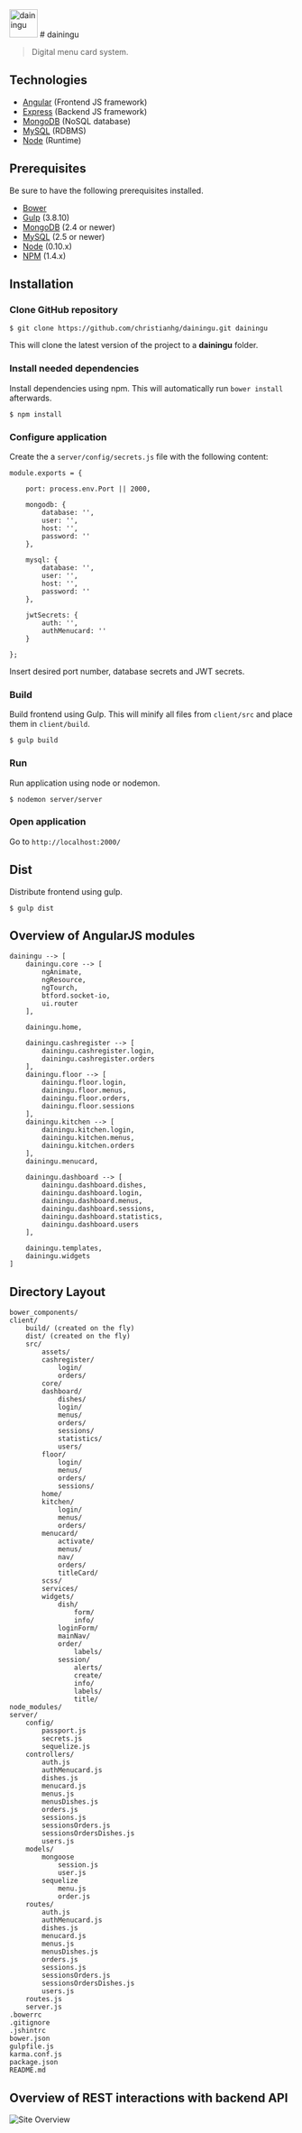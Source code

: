 <img src="./assets/logo.png" width="50" height="50" alt="dainingu">
# dainingu

> Digital menu card system.

Technologies
-------------------
- [Angular](http://angularjs.org) (Frontend JS framework)
- [Express](http://expressjs.com) (Backend JS framework)
- [MongoDB](http://mongodb.com) (NoSQL database)
- [MySQL](http://mysqk.com) (RDBMS)
- [Node](http://nodejs.org) (Runtime)

Prerequisites
-------------------
Be sure to have the following prerequisites installed.

- [Bower](http://bower.io)
- [Gulp](http://gulpjs.com/) (3.8.10)
- [MongoDB](http://mongodb.org) (2.4 or newer)
- [MySQL](http://mysqk.com) (2.5 or newer)
- [Node](http://nodejs.org/) (0.10.x)
- [NPM](https://www.npmjs.org/) (1.4.x)

Installation
-------------------
### Clone GitHub repository

```
$ git clone https://github.com/christianhg/dainingu.git dainingu
```

This will clone the latest version of the project to a **dainingu** folder.

### Install needed dependencies
Install dependencies using npm. This will automatically run `bower install` afterwards.

```
$ npm install
```

### Configure application
Create the a `server/config/secrets.js` file with the following content:

    module.exports = {

        port: process.env.Port || 2000,

        mongodb: {
            database: '',
            user: '',
            host: '',
            password: ''
        },

        mysql: {
            database: '',
            user: '',
            host: '',
            password: ''
        },

        jwtSecrets: {
            auth: '',
            authMenucard: ''
        }

    };

Insert desired port number, database secrets and JWT secrets.

### Build
Build frontend using Gulp. This will minify all files from `client/src` and place them in `client/build`.

```
$ gulp build
```

### Run
Run application using node or nodemon.

```
$ nodemon server/server
```

### Open application
Go to `http://localhost:2000/`

## Dist
Distribute frontend using gulp.

```
$ gulp dist
```

## Overview of AngularJS modules
    dainingu --> [
        dainingu.core --> [
            ngAnimate,
            ngResource,
            ngTourch,
            btford.socket-io,
            ui.router
        ],

        dainingu.home,

        dainingu.cashregister --> [
            dainingu.cashregister.login,
            dainingu.cashregister.orders
        ],
        dainingu.floor --> [
            dainingu.floor.login,
            dainingu.floor.menus,
            dainingu.floor.orders,
            dainingu.floor.sessions
        ],
        dainingu.kitchen --> [
            dainingu.kitchen.login,
            dainingu.kitchen.menus,
            dainingu.kitchen.orders
        ],
        dainingu.menucard,

        dainingu.dashboard --> [
            dainingu.dashboard.dishes,
            dainingu.dashboard.login,
            dainingu.dashboard.menus,
            dainingu.dashboard.sessions,
            dainingu.dashboard.statistics,
            dainingu.dashboard.users
        ],

        dainingu.templates,
        dainingu.widgets
    ]

## Directory Layout
    bower_components/
    client/
        build/ (created on the fly)
        dist/ (created on the fly)
        src/
            assets/
            cashregister/
                login/
                orders/
            core/
            dashboard/
                dishes/
                login/
                menus/
                orders/
                sessions/
                statistics/
                users/
            floor/
                login/
                menus/
                orders/
                sessions/
            home/
            kitchen/
                login/
                menus/
                orders/
            menucard/
                activate/
                menus/
                nav/
                orders/
                titleCard/
            scss/
            services/
            widgets/
                dish/
                    form/
                    info/
                loginForm/
                mainNav/
                order/
                    labels/
                session/
                    alerts/
                    create/
                    info/
                    labels/
                    title/
    node_modules/
    server/
        config/
            passport.js
            secrets.js
            sequelize.js
        controllers/
            auth.js
            authMenucard.js
            dishes.js
            menucard.js
            menus.js
            menusDishes.js
            orders.js
            sessions.js
            sessionsOrders.js
            sessionsOrdersDishes.js
            users.js
        models/
            mongoose
                session.js
                user.js
            sequelize
                menu.js
                order.js
        routes/
            auth.js
            authMenucard.js
            dishes.js
            menucard.js
            menus.js
            menusDishes.js
            orders.js
            sessions.js
            sessionsOrders.js
            sessionsOrdersDishes.js
            users.js
        routes.js
        server.js
    .bowerrc
    .gitignore
    .jshintrc
    bower.json
    gulpfile.js
    karma.conf.js
    package.json
    README.md


Overview of REST interactions with backend API
-------------------
![Site Overview](assets/rest-interactions.png)